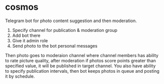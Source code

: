 # cosmos
Telegram bot for photo content suggestion and then moderation.

1. Specify channel for publication & moderation group 
2. Add bot there
3. Give it admin role
4. Send photo to the bot personal messages 

Then photo goes to moderaion channel where channel members has ability to rate picture quality, after moderation if photos score points greater than specified value, it will be published in target channel.
You also have ability to specify publication intervals, then bot keeps photos in queue and posting it by schedule.
